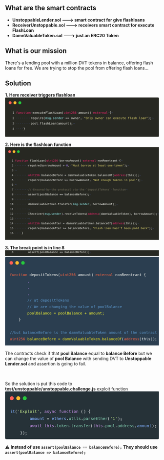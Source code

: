 ## What are the smart contracts 
- **UnstoppableLender.sol ---> smart contract for give flashloans** 
- **ReceiverUnstoppable.sol ---> receivers smart contract for execute FlashLoan** 
- **DamnValuableToken.sol ---> just an ERC20 Token** 


## What is our mission
There's a lending pool with a million DVT tokens in balance, offering flash loans for free.
We are trying to stop the pool from offering flash loans...

## Solution 

**1. Here receiver triggers flashloan**
 ![s1](pictures/s1.png) 


**2. Here is the flashloan function**
  ![s2](pictures/s2.png) 


**3. The break point is in line 8**
  ![s3](pictures/s3.png) 
  ![s4](pictures/s4.png) 


The contracts check if that **pool Balance** equal to **balance Before** but we can change the value of **pool Balance** with sending DVT to **Unstoppable Lender.sol** and assertion is going to fail.

<br> </br>
So the solution is put this code to **test/unstoppable/unstoppable.challenge.js** exploit function 
![s5](pictures/s5.png)

⚠️ **Instead of use  `assert(poolBalance == balanceBefore);`** 
**They should use `assert(poolBalance => balanceBefore);`**  
